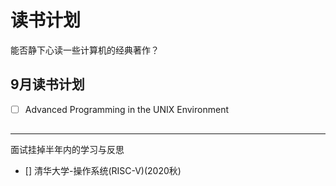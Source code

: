 # 读书计划

能否静下心读一些计算机的经典著作？

## 9月读书计划


- [ ] Advanced Programming in the UNIX Environment

## 

---

面试挂掉半年内的学习与反思

- [] 清华大学-操作系统(RISC-V)(2020秋)